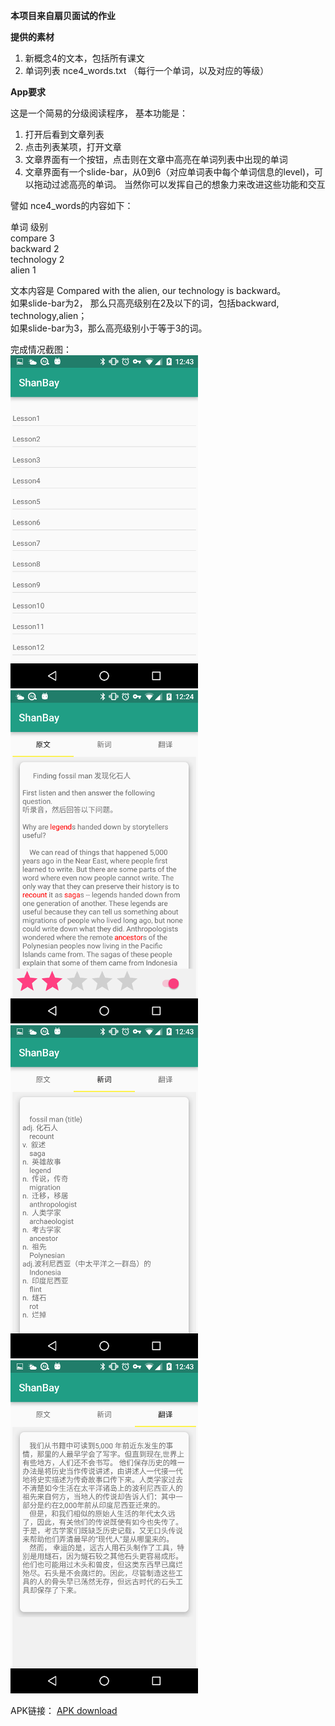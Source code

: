 **本项目来自扇贝面试的作业**

**提供的素材**

1.  新概念4的文本，包括所有课文
2.  单词列表 nce4_words.txt （每行一个单词，以及对应的等级）

**App要求**

这是一个简易的分级阅读程序， 基本功能是：

1. 打开后看到文章列表
2. 点击列表某项，打开文章
3. 文章界面有一个按钮，点击则在文章中高亮在单词列表中出现的单词
4. 文章界面有一个slide-bar，从0到6（对应单词表中每个单词信息的level)，可以拖动过滤高亮的单词。
当然你可以发挥自己的想象力来改进这些功能和交互

譬如 nce4_words的内容如下：

单词              级别  
compare         3  
backward        2  
technology      2  
alien                1

文本内容是
Compared with the alien, our technology is backward。  
如果slide-bar为2， 那么只高亮级别在2及以下的词，包括backward, technology,alien；  
如果slide-bar为3，那么高亮级别小于等于3的词。

完成情况截图：  
![1st pic](screenshots/Screenshot_20151202-124301.png)
![2nd pic](screenshots/Screenshot_20151202-122453.png)
![3rd pic](screenshots/Screenshot_20151202-124336.png)
![4th pic](screenshots/Screenshot_20151202-124341.png)

APK链接：
[APK download](apk/)
